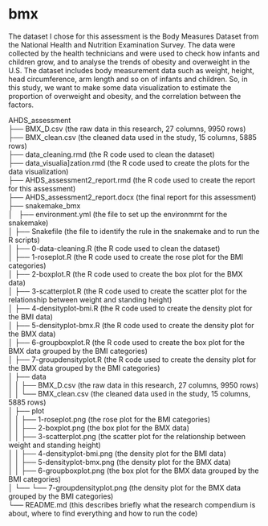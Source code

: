 # bmx

The dataset I chose for this assessment is the Body Measures Dataset from the National Health and Nutrition Examination Survey. 
The data were collected by the health technicians and were used to check how infants and children grow, and to analyse the trends of obesity and overweight in the U.S. 
The dataset includes body measurement data such as weight, height, head circumference, arm length and so on of infants and children. 
So, in this study, we want to make some data visualization to estimate the proportion of overweight and obesity, and the correlation between the factors. 
<br>

AHDS_assessment <br>
├── BMX_D.csv (the raw data in this research, 27 columns, 9950 rows) <br>
├── BMX_clean.csv (the cleaned data used in the study, 15 columns, 5885 rows) <br>
├── data_cleaning.rmd (the R code used to clean the dataset) <br>
├── data_visualia]zation.rmd (the R code used to create the plots for the data visualization) <br>
├── AHDS_assessment2_report.rmd (the R code used to create the report for this assessment) <br>
├── AHDS_assessment2_report.docx (the final report for this assessment) <br>
├── snakemake_bmx <br>
│   ├── environment.yml (the file to set up the environmrnt for the snakemake) <br>
│   ├── Snakefile (the file to identify the rule in the snakemake and to run the R scripts) <br>
│   ├── 0-data-cleaning.R (the R code used to clean the dataset) <br>
│   ├── 1-roseplot.R (the R code used to create the rose plot for the BMI categories) <br>
│   ├── 2-boxplot.R (the R code used to create the box plot for the BMX data) <br>
│   ├── 3-scatterplot.R (the R code used to create the scatter plot for the relationship between weight and standing height) <br>
│   ├── 4-densityplot-bmi.R (the R code used to create the density plot for the BMI data) <br>
│   ├── 5-densityplot-bmx.R (the R code used to create the density plot for the BMX data) <br>
│   ├── 6-groupboxplot.R (the R code used to create the box plot for the BMX data grouped by the BMI categories) <br>
│   ├── 7-groupdensityplot.R (the R code used to create the density plot for the BMX data grouped by the BMI categories) <br>
│   ├── data <br>
│   │   ├── BMX_D.csv (the raw data in this research, 27 columns, 9950 rows) <br>
│   │   └── BMX_clean.csv (the cleaned data used in the study, 15 columns, 5885 rows) <br>
│   ├── plot <br>
│   │   ├── 1-roseplot.png (the rose plot for the BMI categories) <br>
│   │   ├── 2-boxplot.png (the box plot for the BMX data) <br>
│   │   ├── 3-scatterplot.png (the scatter plot for the relationship between weight and standing height) <br>
│   │   ├── 4-densityplot-bmi.png (the density plot for the BMI data) <br>
│   │   ├── 5-densityplot-bmx.png (the density plot for the BMX data) <br>
│   │   ├── 6-groupboxplot.png (the box plot for the BMX data grouped by the BMI categories) <br>
│   └── └── 7-groupdensityplot.png (the density plot for the BMX data grouped by the BMI categories) <br>
└── README.md (this describes briefly what the research compendium is about, where to find everything and how to run the code)
